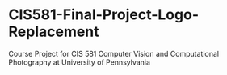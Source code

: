 CIS581-Final-Project-Logo-Replacement
=====================================

Course Project for CIS 581 Computer Vision and Computational Photography at University of Pennsylvania
